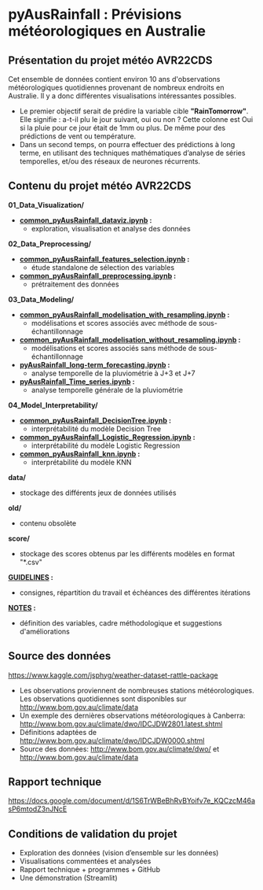 # pyAusRainfall : Prévisions météorologiques en Australie

## Présentation du projet météo AVR22CDS
Cet ensemble de données contient environ 10 ans d'observations météorologiques quotidiennes provenant de nombreux endroits en Australie. Il y a donc différentes visualisations intéressantes possibles.
- Le premier objectif serait de prédire la variable cible **"RainTomorrow"**. Elle signifie : a-t-il plu le jour suivant, oui ou non ? Cette colonne est Oui si la pluie pour ce jour était de 1mm ou plus. De même pour des prédictions de vent ou température.
- Dans un second temps, on pourra effectuer des prédictions à long terme, en utilisant des techniques mathématiques d’analyse de séries temporelles, et/ou des réseaux de neurones récurrents.

## Contenu du projet météo AVR22CDS
**01_Data_Visualization/**
- **[common_pyAusRainfall_dataviz.ipynb](https://github.com/DataScientest-Studio/pyAusRainfall/blob/main/01_Data_Visualization/common_pyAusRainfall_dataviz.ipynb) :** 
    - exploration, visualisation et analyse des données

**02_Data_Preprocessing/**
- **[common_pyAusRainfall_features_selection.ipynb](https://github.com/DataScientest-Studio/pyAusRainfall/blob/main/02_Data_Preprocessing/common_pyAusRainfall_features_selection.ipynb) :** 
    - étude standalone de sélection des variables
- **[common_pyAusRainfall_preprocessing.ipynb](https://github.com/DataScientest-Studio/pyAusRainfall/blob/main/02_Data_Preprocessing/common_pyAusRainfall_preprocessing.ipynb) :** 
    - prétraitement des données

**03_Data_Modeling/**
- **[common_pyAusRainfall_modelisation_with_resampling.ipynb](https://github.com/DataScientest-Studio/pyAusRainfall/blob/main/03_Data_Modeling/common_pyAusRainfall_modelisation_with_resampling.ipynb) :**
    - modélisations et scores associés avec méthode de sous-échantillonnage
- **[common_pyAusRainfall_modelisation_without_resampling.ipynb](https://github.com/DataScientest-Studio/pyAusRainfall/blob/main/03_Data_Modeling/common_pyAusRainfall_modelisation_without_resampling.ipynb) :** 
    - modélisations et scores associés sans méthode de sous-échantillonnage
- **[pyAusRainfall_long-term_forecasting.ipynb](https://github.com/DataScientest-Studio/pyAusRainfall/blob/main/03_Data_Modeling/pyAusRainfall_long-term_forecasting.ipynb) :** 
    - analyse temporelle de la pluviométrie à J+3 et J+7
- **[pyAusRainfall_Time_series.ipynb](https://github.com/DataScientest-Studio/pyAusRainfall/blob/main/03_Data_Modeling/pyAusRainfall_Time_series.ipynb) :** 
    - analyse temporelle générale de la pluviométrie
    
**04_Model_Interpretability/**
- **[common_pyAusRainfall_DecisionTree.ipynb](https://github.com/DataScientest-Studio/pyAusRainfall/blob/main/04_Model_Interpretability/common_pyAusRainfall_DecisionTree.ipynb) :**
    - interprétabilité du modèle Decision Tree
- **[common_pyAusRainfall_Logistic_Regression.ipynb](https://github.com/DataScientest-Studio/pyAusRainfall/blob/main/04_Model_Interpretability/common_pyAusRainfall_Logistic_Regression.ipynb) :**
    - interprétabilité du modèle Logistic Regression
- **[common_pyAusRainfall_knn.ipynb](https://github.com/DataScientest-Studio/pyAusRainfall/blob/main/04_Model_Interpretability/common_pyAusRainfall_knn.ipynb) :**
    - interprétabilité du modèle KNN
    
**data/**
- stockage des différents jeux de données utilisés

**old/**
- contenu obsolète

**score/**
- stockage des scores obtenus par les différents modèles en format "*.csv"
    
**[GUIDELINES](https://github.com/DataScientest-Studio/pyAusRainfall/blob/main/GUIDELINES.md) :**
- consignes, répartition du travail et échéances des différentes itérations
    
**[NOTES](https://github.com/DataScientest-Studio/pyAusRainfall/blob/main/NOTES.md) :**
- définition des variables, cadre méthodologique et suggestions d'améliorations  
    
## Source des données
https://www.kaggle.com/jsphyg/weather-dataset-rattle-package

- Les observations proviennent de nombreuses stations météorologiques. Les observations quotidiennes sont disponibles sur http://www.bom.gov.au/climate/data
- Un exemple des dernières observations météorologiques à Canberra: http://www.bom.gov.au/climate/dwo/IDCJDW2801.latest.shtml
- Définitions adaptées de http://www.bom.gov.au/climate/dwo/IDCJDW0000.shtml
- Source des données: http://www.bom.gov.au/climate/dwo/ et http://www.bom.gov.au/climate/data

## Rapport technique
https://docs.google.com/document/d/1S6TrWBeBhRvBYoifv7e_KQCzcM46asP6mtodZ3nJNcE

## Conditions de validation du projet
- Exploration des données (vision d’ensemble sur les données)
- Visualisations commentées et analysées
- Rapport technique + programmes + GitHub
- Une démonstration (Streamlit)
